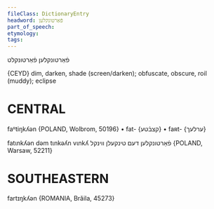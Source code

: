 ```yaml
---
fileClass: DictionaryEntry
headword: פֿאַרטונקלען
part_of_speech: 
etymology: 
tags: 
---
```

פֿאַרטונקלען
פֿאַרטונקלט

{CEYD}
dim, darken, shade (screen/darken); obfuscate, obscure, roil (muddy); eclipse

CENTRAL
========

faᴿtiŋkʎən {POLAND, Wolbrom, 50196}
	•	fat- {קצבֿטע}
	•	faʀt- {ערלעך}

fatɩnkʎən dəm tɩnkəʎn vɩnkʎ פֿאַרטונקלען דעם טינקעלן ווינקל {POLAND, Warsaw, 52211}

SOUTHEASTERN
==============

fartɪŋkʎən {ROMANIA, Brăila, 45273}
